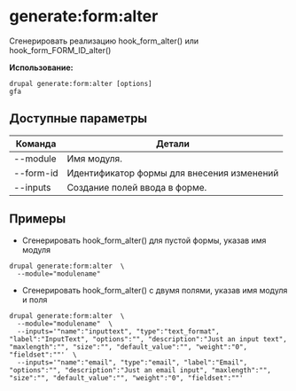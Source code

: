 # generate:form:alter
Сгенерировать реализацию hook_form_alter() или hook_form_FORM_ID_alter()

**Использование:**
```
drupal generate:form:alter [options]
gfa
```

## Доступные параметры
Команда | Детали
-------|-------------
--module | Имя модуля.
--form-id | Идентификатор формы для внесения изменений
--inputs | Создание полей ввода в форме.

## Примеры
* Сгенерировать hook_form_alter() для пустой формы, указав имя модуля
```
drupal generate:form:alter  \
  --module="modulename"
```
* Сгенерировать hook_form_alter() с двумя полями, указав имя модуля и поля
```
drupal generate:form:alter  \
  --module="modulename"  \
  --inputs='"name":"inputtext", "type":"text_format", "label":"InputText", "options":"", "description":"Just an input text", "maxlength":"", "size":"", "default_value":"", "weight":"0", "fieldset":""'  \
  --inputs='"name":"email", "type":"email", "label":"Email", "options":"", "description":"Just an email input", "maxlength":"", "size":"", "default_value":"", "weight":"0", "fieldset":""'
```
